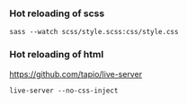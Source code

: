 ### Hot reloading of scss
```
sass --watch scss/style.scss:css/style.css
```

### Hot reloading of html

https://github.com/tapio/live-server

```
live-server --no-css-inject
```
